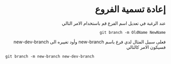 # <div dir = "rtl"> إعادة تسمية الفروع</div>

<div dir = "rtl">
عند الرغبة في تعديل اسم الفرع قم باستخدام الامر التالي<div dir = "ltr">
<div dir = "rtl">

    git branch -m OldName NewName

<div dir = "rtl">
فعلى سبيل المثال لدي فرع باسم new-branch وأود تغييره الى new-dev-branch فسيكون الامر كالتالي

<div dir = "ltr">

    git branch -m new-branch new-dev-branch    
